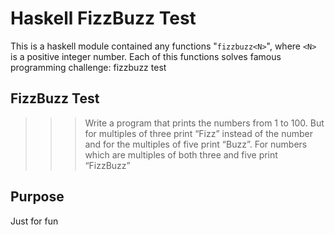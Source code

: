 # Haskell FizzBuzz Test

This is a haskell module contained any functions "`fizzbuzz<N>`", where `<N>` is a positive integer number. Each of this functions solves famous programming challenge: fizzbuzz test

## FizzBuzz Test

>>> Write a program that prints the numbers from 1 to 100. But for multiples of three print “Fizz” instead of the number and for the multiples of five print “Buzz”. For numbers which are multiples of both three and five print “FizzBuzz”

## Purpose

Just for fun
